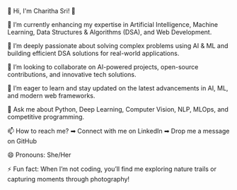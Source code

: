 🚀 Hi, I'm Charitha Sri! 👋

🔭 I’m currently enhancing my expertise in Artificial Intelligence, Machine Learning, Data Structures & Algorithms (DSA), and Web Development.

🌱 I’m deeply passionate about solving complex problems using AI & ML and building efficient DSA solutions for real-world applications.

👯 I’m looking to collaborate on AI-powered projects, open-source contributions, and innovative tech solutions.

🤔 I’m eager to learn and stay updated on the latest advancements in AI, ML, and modern web frameworks.

💬 Ask me about Python, Deep Learning, Computer Vision, NLP, MLOps, and competitive programming.

📫 How to reach me?
➡ Connect with me on LinkedIn
➡ Drop me a message on GitHub

😄 Pronouns: She/Her

⚡ Fun fact: When I’m not coding, you’ll find me exploring nature trails or capturing moments through photography!

